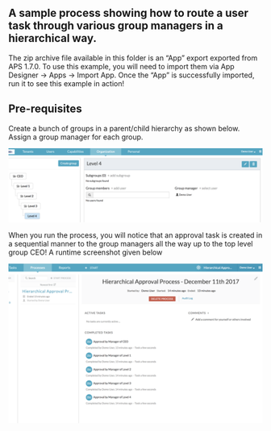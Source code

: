 ## A sample process showing how to route a user task through various group managers in a hierarchical way.

The zip archive file available in this folder is an “App” export exported from APS 1.7.0. To use this example, you will need to import them via App Designer -> Apps -> Import App. Once the “App” is successfully imported, run it to see this example in action!

## Pre-requisites

Create a bunch of groups in a parent/child hierarchy as shown below. Assign a group manager for each group.

![groups](groups-screenshot.png)

When you run the process, you will notice that an approval task is created in a sequential manner to the group managers all the way up to the top level group CEO! A runtime screenshot given below

![runtime](runtime-view.png)
